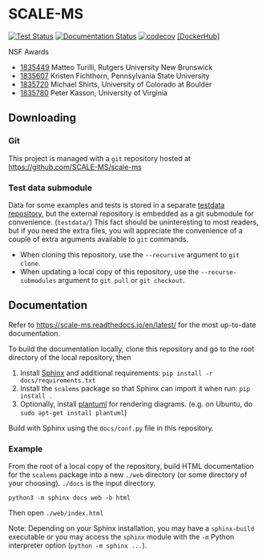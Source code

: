 # SCALE-MS

[![Test Status](https://github.com/SCALE-MS/scale-ms/actions/workflows/tests.yml/badge.svg?branch=master)](https://github.com/SCALE-MS/scale-ms/actions/workflows/tests.yml)
[![Documentation Status](https://readthedocs.org/projects/scale-ms/badge/?version=latest)](https://scale-ms.readthedocs.io/en/latest/?badge=latest)
[![codecov](https://codecov.io/gh/SCALE-MS/scale-ms/branch/master/graph/badge.svg)](https://codecov.io/gh/SCALE-MS/scale-ms)
[[DockerHub]](https://hub.docker.com/r/scalems/ci)

NSF Awards

* [1835449](https://www.nsf.gov/awardsearch/showAward?AWD_ID=1835449) Matteo Turilli, Rutgers University New Brunswick
* [1835607](https://www.nsf.gov/awardsearch/showAward?AWD_ID=1835607) Kristen Fichthorn, Pennsylvania State University
* [1835720](https://www.nsf.gov/awardsearch/showAward?AWD_ID=1835720) Michael Shirts, University of Colorado at Boulder
* [1835780](https://www.nsf.gov/awardsearch/showAward?AWD_ID=1835780) Peter Kasson, University of Virginia

## Downloading

### Git

This project is managed with a `git` repository hosted at https://github.com/SCALE-MS/scale-ms

### Test data submodule

Data for some examples and tests is stored in a separate
[testdata repository](https://github.com/SCALE-MS/testdata),
but the external repository is embedded as a git submodule for convenience.
(`testdata/`)
This fact should be uninteresting to most readers,
but if you need the extra files, you will appreciate the convenience of a couple of
extra arguments available to `git` commands.
* When cloning this repository, use the `--recursive` argument to `git clone`.
* When updating a local copy of this repository, use the `--recurse-submodules` argument to `git pull` or `git checkout`.

## Documentation

Refer to https://scale-ms.readthedocs.io/en/latest/ for the most up-to-date documentation.

To build the documentation locally, clone this repository and go to the root directory of the local repository, then
1. Install [Sphinx](https://www.sphinx-doc.org/en/master/) and additional requirements:
   `pip install -r docs/requirements.txt`
2. Install the `scalems` package so that Sphinx can import it when run: `pip install .`
3. Optionally, install [plantuml](https://plantuml.com/starting) for rendering diagrams.
   (e.g. on Ubuntu, do `sudo apt-get install plantuml`)

Build with Sphinx using the `docs/conf.py` file in this repository.

### Example
From the root of a local copy of the repository, build HTML documentation for the
`scalems` package into a new `./web` directory (or some directory of your choosing).
`./docs` is the input directory.

    python3 -m sphinx docs web -b html

Then open `./web/index.html`

Note: Depending on your Sphinx installation, you may have a `sphinx-build` executable
or you may access the `sphinx` module with the `-m` Python interpreter option
(`python -m sphinx ...`).
